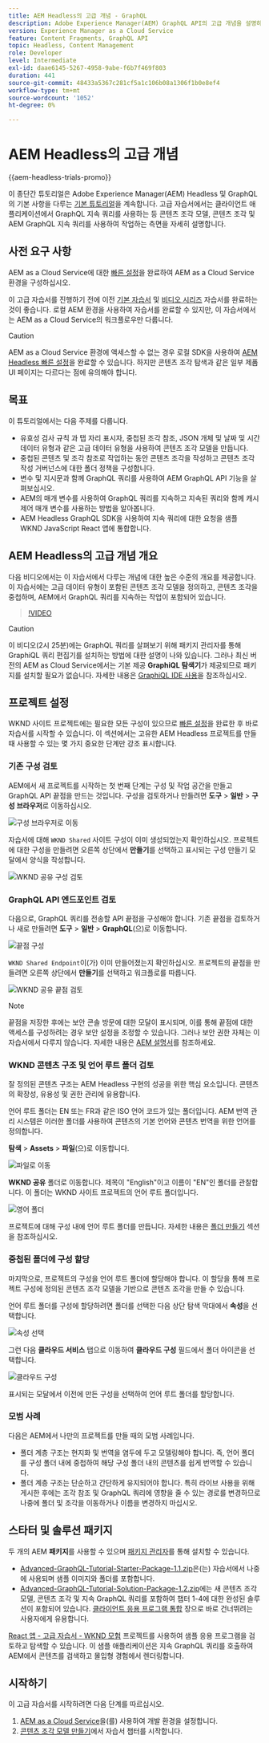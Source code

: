 ```yaml
---
title: AEM Headless의 고급 개념 - GraphQL
description: Adobe Experience Manager(AEM) GraphQL API의 고급 개념을 설명하는 종단간 자습서입니다.
version: Experience Manager as a Cloud Service
feature: Content Fragments, GraphQL API
topic: Headless, Content Management
role: Developer
level: Intermediate
exl-id: daae6145-5267-4958-9abe-f6b7f469f803
duration: 441
source-git-commit: 48433a5367c281cf5a1c106b08a1306f1b0e8ef4
workflow-type: tm+mt
source-wordcount: '1052'
ht-degree: 0%

---
```


# AEM Headless의 고급 개념

{{aem-headless-trials-promo}}

이 종단간 튜토리얼은 Adobe Experience Manager(AEM) Headless 및 GraphQL의 기본 사항을 다루는 [기본 튜토리얼](../multi-step/overview.md)을 계속합니다. 고급 자습서에서는 클라이언트 애플리케이션에서 GraphQL 지속 쿼리를 사용하는 등 콘텐츠 조각 모델, 콘텐츠 조각 및 AEM GraphQL 지속 쿼리를 사용하여 작업하는 측면을 자세히 설명합니다.

## 사전 요구 사항

AEM as a Cloud Service에 대한 [빠른 설정](../quick-setup/cloud-service.md)을 완료하여 AEM as a Cloud Service 환경을 구성하십시오.

이 고급 자습서를 진행하기 전에 이전 [기본 자습서](../multi-step/overview.md) 및 [비디오 시리즈](../video-series/modeling-basics.md) 자습서를 완료하는 것이 좋습니다. 로컬 AEM 환경을 사용하여 자습서를 완료할 수 있지만, 이 자습서에서는 AEM as a Cloud Service의 워크플로우만 다룹니다.

>[!CAUTION]
>
>AEM as a Cloud Service 환경에 액세스할 수 없는 경우 로컬 SDK을 사용하여 [AEM Headless 빠른 설정](https://experienceleague.adobe.com/docs/experience-manager-learn/getting-started-with-aem-headless/graphql/quick-setup/local-sdk.html)을 완료할 수 있습니다. 하지만 콘텐츠 조각 탐색과 같은 일부 제품 UI 페이지는 다르다는 점에 유의해야 합니다.



## 목표

이 튜토리얼에서는 다음 주제를 다룹니다.

* 유효성 검사 규칙 과 탭 자리 표시자, 중첩된 조각 참조, JSON 개체 및 날짜 및 시간 데이터 유형과 같은 고급 데이터 유형을 사용하여 콘텐츠 조각 모델을 만듭니다.
* 중첩된 콘텐츠 및 조각 참조로 작업하는 동안 콘텐츠 조각을 작성하고 콘텐츠 조각 작성 거버넌스에 대한 폴더 정책을 구성합니다.
* 변수 및 지시문과 함께 GraphQL 쿼리를 사용하여 AEM GraphQL API 기능을 살펴보십시오.
* AEM의 매개 변수를 사용하여 GraphQL 쿼리를 지속하고 지속된 쿼리와 함께 캐시 제어 매개 변수를 사용하는 방법을 알아봅니다.
* AEM Headless GraphQL SDK을 사용하여 지속 쿼리에 대한 요청을 샘플 WKND JavaScript React 앱에 통합합니다.

## AEM Headless의 고급 개념 개요

다음 비디오에서는 이 자습서에서 다루는 개념에 대한 높은 수준의 개요를 제공합니다. 이 자습서에는 고급 데이터 유형이 포함된 콘텐츠 조각 모델을 정의하고, 콘텐츠 조각을 중첩하며, AEM에서 GraphQL 쿼리를 지속하는 작업이 포함되어 있습니다.

>[!VIDEO](https://video.tv.adobe.com/v/340035?quality=12&learn=on)

>[!CAUTION]
>
>이 비디오(2시 25분)에는 GraphQL 쿼리를 살펴보기 위해 패키지 관리자를 통해 GraphiQL 쿼리 편집기를 설치하는 방법에 대한 설명이 나와 있습니다. 그러나 최신 버전의 AEM as Cloud Service에서는 기본 제공 **GraphiQL 탐색기**&#x200B;가 제공되므로 패키지를 설치할 필요가 없습니다. 자세한 내용은 [GraphiQL IDE 사용](https://experienceleague.adobe.com/docs/experience-manager-cloud-service/content/headless/graphql-api/graphiql-ide.html)을 참조하십시오.


## 프로젝트 설정

WKND 사이트 프로젝트에는 필요한 모든 구성이 있으므로 [빠른 설정](../quick-setup/cloud-service.md)을 완료한 후 바로 자습서를 시작할 수 있습니다. 이 섹션에서는 고유한 AEM Headless 프로젝트를 만들 때 사용할 수 있는 몇 가지 중요한 단계만 강조 표시합니다.


### 기존 구성 검토

AEM에서 새 프로젝트를 시작하는 첫 번째 단계는 구성 및 작업 공간을 만들고 GraphQL API 끝점을 만드는 것입니다. 구성을 검토하거나 만들려면 **도구** > **일반** > **구성 브라우저**&#x200B;로 이동하십시오.

![구성 브라우저로 이동](assets/overview/create-configuration.png)

자습서에 대해 `WKND Shared` 사이트 구성이 이미 생성되었는지 확인하십시오. 프로젝트에 대한 구성을 만들려면 오른쪽 상단에서 **만들기**&#x200B;를 선택하고 표시되는 구성 만들기 모달에서 양식을 작성합니다.

![WKND 공유 구성 검토](assets/overview/review-wknd-shared-configuration.png)

### GraphQL API 엔드포인트 검토

다음으로, GraphQL 쿼리를 전송할 API 끝점을 구성해야 합니다. 기존 끝점을 검토하거나 새로 만들려면 **도구** > **일반** > **GraphQL**(으)로 이동합니다.

![끝점 구성](assets/overview/endpoints.png)

`WKND Shared Endpoint`이(가) 이미 만들어졌는지 확인하십시오. 프로젝트의 끝점을 만들려면 오른쪽 상단에서 **만들기**&#x200B;를 선택하고 워크플로를 따릅니다.

![WKND 공유 끝점 검토](assets/overview/review-wknd-shared-endpoint.png)

>[!NOTE]
>
> 끝점을 저장한 후에는 보안 콘솔 방문에 대한 모달이 표시되며, 이를 통해 끝점에 대한 액세스를 구성하려는 경우 보안 설정을 조정할 수 있습니다. 그러나 보안 권한 자체는 이 자습서에서 다루지 않습니다. 자세한 내용은 [AEM 설명서](https://experienceleague.adobe.com/docs/experience-manager-65/administering/security/security.html)를 참조하세요.

### WKND 콘텐츠 구조 및 언어 루트 폴더 검토

잘 정의된 콘텐츠 구조는 AEM Headless 구현의 성공을 위한 핵심 요소입니다. 콘텐츠의 확장성, 유용성 및 권한 관리에 유용합니다.

언어 루트 폴더는 EN 또는 FR과 같은 ISO 언어 코드가 있는 폴더입니다. AEM 번역 관리 시스템은 이러한 폴더를 사용하여 콘텐츠의 기본 언어와 콘텐츠 번역을 위한 언어를 정의합니다.

**탐색** > **Assets** > **파일**(으)로 이동합니다.

![파일로 이동](assets/overview/files.png)

**WKND 공유** 폴더로 이동합니다. 제목이 &quot;English&quot;이고 이름이 &quot;EN&quot;인 폴더를 관찰합니다. 이 폴더는 WKND 사이트 프로젝트의 언어 루트 폴더입니다.

![영어 폴더](assets/overview/english.png)

프로젝트에 대해 구성 내에 언어 루트 폴더를 만듭니다. 자세한 내용은 [폴더 만들기](/help/headless-tutorial/graphql/advanced-graphql/author-content-fragments.md#create-folders) 섹션을 참조하십시오.

### 중첩된 폴더에 구성 할당

마지막으로, 프로젝트의 구성을 언어 루트 폴더에 할당해야 합니다. 이 할당을 통해 프로젝트 구성에 정의된 콘텐츠 조각 모델을 기반으로 콘텐츠 조각을 만들 수 있습니다.

언어 루트 폴더를 구성에 할당하려면 폴더를 선택한 다음 상단 탐색 막대에서 **속성**&#x200B;을 선택합니다.

![속성 선택](assets/overview/properties.png)

그런 다음 **클라우드 서비스** 탭으로 이동하여 **클라우드 구성** 필드에서 폴더 아이콘을 선택합니다.

![클라우드 구성](assets/overview/cloud-conf.png)

표시되는 모달에서 이전에 만든 구성을 선택하여 언어 루트 폴더를 할당합니다.

### 모범 사례

다음은 AEM에서 나만의 프로젝트를 만들 때의 모범 사례입니다.

* 폴더 계층 구조는 현지화 및 번역을 염두에 두고 모델링해야 합니다. 즉, 언어 폴더를 구성 폴더 내에 중첩하여 해당 구성 폴더 내의 콘텐츠를 쉽게 번역할 수 있습니다.
* 폴더 계층 구조는 단순하고 간단하게 유지되어야 합니다. 특히 라이브 사용을 위해 게시한 후에는 조각 참조 및 GraphQL 쿼리에 영향을 줄 수 있는 경로를 변경하므로 나중에 폴더 및 조각을 이동하거나 이름을 변경하지 마십시오.

## 스타터 및 솔루션 패키지

두 개의 AEM **패키지**&#x200B;를 사용할 수 있으며 [패키지 관리자](/help/headless-tutorial/graphql/advanced-graphql/author-content-fragments.md#sample-content)를 통해 설치할 수 있습니다.

* [Advanced-GraphQL-Tutorial-Starter-Package-1.1.zip](/help/headless-tutorial/graphql/advanced-graphql/assets/tutorial-files/Advanced-GraphQL-Tutorial-Starter-Package-1.1.zip)은(는) 자습서에서 나중에 사용되며 샘플 이미지와 폴더를 포함합니다.
* [Advanced-GraphQL-Tutorial-Solution-Package-1.2.zip](/help/headless-tutorial/graphql/advanced-graphql/assets/tutorial-files/Advanced-GraphQL-Tutorial-Solution-Package-1.2.zip)에는 새 콘텐츠 조각 모델, 콘텐츠 조각 및 지속 GraphQL 쿼리를 포함하여 챕터 1-4에 대한 완성된 솔루션이 포함되어 있습니다. [클라이언트 응용 프로그램 통합](/help/headless-tutorial/graphql/advanced-graphql/client-application-integration.md) 장으로 바로 건너뛰려는 사용자에게 유용합니다.


[React 앱 - 고급 자습서 - WKND 모험](https://github.com/adobe/aem-guides-wknd-graphql/blob/main/advanced-tutorial/README.md) 프로젝트를 사용하여 샘플 응용 프로그램을 검토하고 탐색할 수 있습니다. 이 샘플 애플리케이션은 지속 GraphQL 쿼리를 호출하여 AEM에서 콘텐츠를 검색하고 몰입형 경험에서 렌더링합니다.

## 시작하기

이 고급 자습서를 시작하려면 다음 단계를 따르십시오.

1. [AEM as a Cloud Service](../quick-setup/cloud-service.md)을(를) 사용하여 개발 환경을 설정합니다.
1. [콘텐츠 조각 모델 만들기](/help/headless-tutorial/graphql/advanced-graphql/create-content-fragment-models.md)에서 자습서 챕터를 시작합니다.
